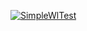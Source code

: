 [![SimpleWlTest](https://github.com/badkaktus/simplewl-dev/actions/workflows/simplewltest.yml/badge.svg)](https://github.com/badkaktus/simplewl-dev/actions/workflows/simplewltest.yml)
